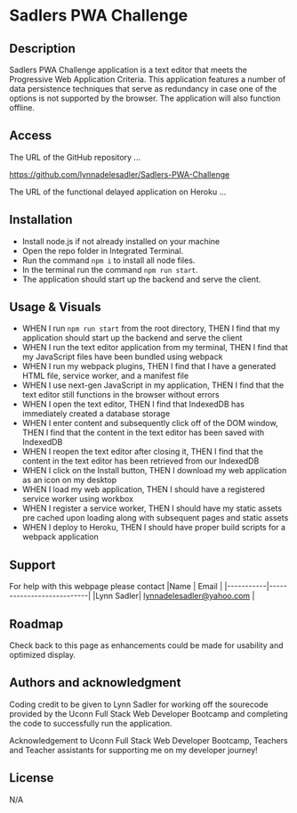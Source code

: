# Sadlers PWA Challenge

## Description

Sadlers PWA Challenge application is a text editor that meets the Progressive Web Application Criteria. This application features a number of data persistence techniques that serve as redundancy in case one of the options is not supported by the browser. The application will also function offline.

## Access

The URL of the GitHub repository ...

https://github.com/lynnadelesadler/Sadlers-PWA-Challenge

The URL of the functional delayed application on Heroku  ...



## Installation
- Install node.js if not already installed on your machine
- Open the repo folder in Integrated Terminal. 
- Run the command `npm i` to install all node files.
- In the terminal run the command  `npm run start`.
- The application should start up the backend and serve the client.

## Usage & Visuals

- WHEN I run `npm run start` from the root directory, THEN I find that my application should start up the backend and serve the client
- WHEN I run the text editor application from my terminal, THEN I find that my JavaScript files have been bundled using webpack
- WHEN I run my webpack plugins, THEN I find that I have a generated HTML file, service worker, and a manifest file
- WHEN I use next-gen JavaScript in my application, THEN I find that the text editor still functions in the browser without errors
- WHEN I open the text editor, THEN I find that IndexedDB has immediately created a database storage
- WHEN I enter content and subsequently click off of the DOM window, THEN I find that the content in the text editor has been saved with IndexedDB
- WHEN I reopen the text editor after closing it, THEN I find that the content in the text editor has been retrieved from our IndexedDB
- WHEN I click on the Install button, THEN I download my web application as an icon on my desktop
- WHEN I load my web application, THEN I should have a registered service worker using workbox
- WHEN I register a service worker, THEN I should have my static assets pre cached upon loading along with subsequent pages and static assets
- WHEN I deploy to Heroku, THEN I should have proper build scripts for a webpack application


## Support
For help with this webpage please contact
|Name | Email |
|-----------|---------------------------|
|Lynn Sadler| lynnadelesadler@yahoo.com |

## Roadmap
Check back to this page as enhancements could be made for usability and optimized display. 

## Authors and acknowledgment
Coding credit to be given to Lynn Sadler for working off the sourecode provided by the Uconn Full Stack Web Developer Bootcamp and completing the code to successfully run the application.

Acknowledgement to Uconn Full Stack Web Developer Bootcamp, Teachers and Teacher assistants for supporting me on my developer journey!


## License
N/A


